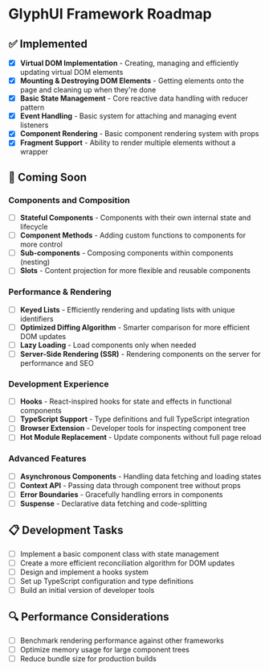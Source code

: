 # GlyphUI Framework Roadmap

## ✅ Implemented

- [x] **Virtual DOM Implementation** - Creating, managing and efficiently updating virtual DOM elements
- [x] **Mounting & Destroying DOM Elements** - Getting elements onto the page and cleaning up when they're done
- [x] **Basic State Management** - Core reactive data handling with reducer pattern
- [x] **Event Handling** - Basic system for attaching and managing event listeners
- [x] **Component Rendering** - Basic component rendering system with props
- [x] **Fragment Support** - Ability to render multiple elements without a wrapper

## 🚧 Coming Soon

### Components and Composition
- [ ] **Stateful Components** - Components with their own internal state and lifecycle
- [ ] **Component Methods** - Adding custom functions to components for more control
- [ ] **Sub-components** - Composing components within components (nesting)
- [ ] **Slots** - Content projection for more flexible and reusable components

### Performance & Rendering
- [ ] **Keyed Lists** - Efficiently rendering and updating lists with unique identifiers
- [ ] **Optimized Diffing Algorithm** - Smarter comparison for more efficient DOM updates
- [ ] **Lazy Loading** - Load components only when needed
- [ ] **Server-Side Rendering (SSR)** - Rendering components on the server for performance and SEO

### Development Experience
- [ ] **Hooks** - React-inspired hooks for state and effects in functional components
- [ ] **TypeScript Support** - Type definitions and full TypeScript integration
- [ ] **Browser Extension** - Developer tools for inspecting component tree
- [ ] **Hot Module Replacement** - Update components without full page reload

### Advanced Features
- [ ] **Asynchronous Components** - Handling data fetching and loading states
- [ ] **Context API** - Passing data through component tree without props
- [ ] **Error Boundaries** - Gracefully handling errors in components
- [ ] **Suspense** - Declarative data fetching and code-splitting

## 📋 Development Tasks

- [ ] Implement a basic component class with state management
- [ ] Create a more efficient reconciliation algorithm for DOM updates
- [ ] Design and implement a hooks system
- [ ] Set up TypeScript configuration and type definitions
- [ ] Build an initial version of developer tools

## 🔍 Performance Considerations

- [ ] Benchmark rendering performance against other frameworks
- [ ] Optimize memory usage for large component trees
- [ ] Reduce bundle size for production builds 